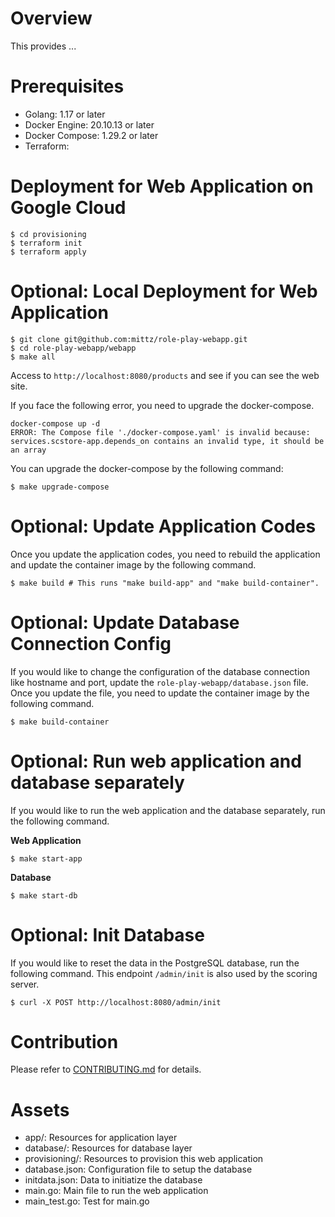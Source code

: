 # Overview

This provides ...

# Prerequisites

* Golang: 1.17 or later
* Docker Engine: 20.10.13 or later
* Docker Compose: 1.29.2 or later
* Terraform:

# Deployment for Web Application on Google Cloud

```shell
$ cd provisioning
$ terraform init
$ terraform apply
```

# Optional: Local Deployment for Web Application

```shell
$ git clone git@github.com:mittz/role-play-webapp.git
$ cd role-play-webapp/webapp
$ make all
```

Access to `http://localhost:8080/products` and see if you can see the web site.

If you face the following error, you need to upgrade the docker-compose.

```text
docker-compose up -d
ERROR: The Compose file './docker-compose.yaml' is invalid because:
services.scstore-app.depends_on contains an invalid type, it should be an array
```

You can upgrade the docker-compose by the following command:

```shell
$ make upgrade-compose
```

# Optional: Update Application Codes

Once you update the application codes, you need to rebuild the application and update the container image by the following command.

```shell
$ make build # This runs "make build-app" and "make build-container".
```

# Optional: Update Database Connection Config

If you would like to change the configuration of the database connection like hostname and port, update the `role-play-webapp/database.json` file. Once you update the file, you need to update the container image by the following command.

```shell
$ make build-container
```

# Optional: Run web application and database separately

If you would like to run the web application and the database separately, run the following command.

**Web Application**

```shell
$ make start-app
```

**Database**

```shell
$ make start-db
```

# Optional: Init Database

If you would like to reset the data in the PostgreSQL database, run the following command. This endpoint `/admin/init` is also used by the scoring server.

```shell
$ curl -X POST http://localhost:8080/admin/init
```

# Contribution

Please refer to [CONTRIBUTING.md](/CONTRIBUTING.md) for details.

# Assets

- app/: Resources for application layer
- database/: Resources for database layer
- provisioning/: Resources to provision this web application
- database.json: Configuration file to setup the database
- initdata.json: Data to initiatize the database
- main.go: Main file to run the web application
- main_test.go: Test for main.go
